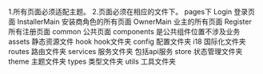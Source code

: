 1.所有页面必须适配主题。
2.页面必须在相应的文件下。
    pages下
        Login 登录页面
        InstallerMain 安装商角色的所有页面
        OwnerMain 业主的所有页面
        Register 所有注册页面
        common 公共页面
    components 是公共组件位置不涉及业务
    assets 静态资源文件
    hook hook文件夹
    config 配置文件夹
    i18 国际化文件夹
    routes 路由文件夹
    services 服务文件夹 包括api服务
    store 状态管理文件夹
    theme 主题文件夹
    types 类型文件夹
    utils 工具文件夹


